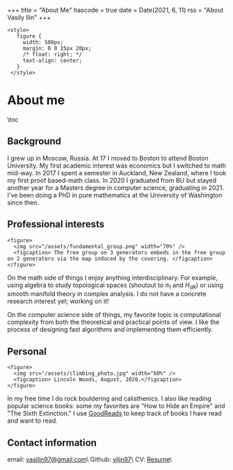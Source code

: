 +++
title = "About Me"
hascode = true
date = Date(2021, 6, 11)
rss = "About Vasily Ilin"
+++

~~~
<style>
   figure {
     width: 500px;
     margin: 0 0 15px 20px;
     /* float: right; */
     text-align: center;
   }
 </style>
~~~
# About me

\toc

## Background
I grew up in Moscow, Russia. At 17 I moved to Boston to attend Boston University. My first academic interest was economics but I switched to math mid-way. In 2017 I spent a semester in Auckland, New Zealand, where I took my first proof based-math class. In 2020 I graduated from BU but stayed another year for a Masters degree in computer science, graduating in 2021. I've been doing a PhD in pure mathematics at the University of Washington since then.

## Professional interests
~~~
<figure>
  <img src="/assets/fundamental_group.png" width="70%" />
  <figcaption> The free group on 3 generators embeds in the free group on 2 generators via the map induced by the covering. </figcaption>
</figure>
~~~
On the math side of things I enjoy anything interdisciplinary. For example, using algebra to study topological spaces (shoutout to $\pi_1$ and $H_{\text{dR}}$) or using smooth manifold theory in complex analysis. I do not have a concrete research interest yet; working on it!

On the computer science side of things, my favorite topic is computational complexity from both the theoretical and practical points of view. I like the process of designing fast algorithms and implementing them efficiently.

## Personal
~~~
<figure>
  <img src="/assets/climbing_photo.jpg" width="60%" />
  <figcaption> Lincoln Woods, August, 2020.</figcaption>
</figure>
~~~

In my free time I do rock bouldering and calisthenics. I also like reading popular science books: some my favorites are "How to Hide an Empire" and "The Sixth Extinction." I use [GoodReads](https://www.goodreads.com/user/show/92514946-vasily) to keep track of books I have read and want to read.

## Contact information
email: [vasilin97@gmail.com](mailto:vasilin97@gmail.com)\\
Github: [vilin97](https://github.com/Vilin97)\\
CV: [Resume](/assets/resume.pdf)\\
